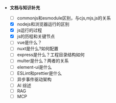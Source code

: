 - **文档与知识补充**

  - [ ] commonjs和esmodule区别，与cjs,mjs,js的关系
  - [x] nodejs和浏览器运行的区别
  - [x] js运行的过程
  - [x] js的历程和关键节点
  - [ ] vue是什么？
  - [ ] nuxt是什么?如何配置
  - [ ] express是什么？工程目录结构如何
  - [ ] multer是什么？两者的关系
  - [ ] element-ui是什么
  - [ ] ESLint和prettier是什么
  - [ ] 异步事件驱动架构
  - [ ] AI 综述
  - [ ] RAG
  - [ ] MCP